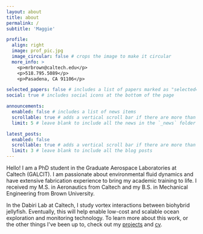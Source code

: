 ```yaml
---
layout: about
title: about
permalink: /
subtitle: 'Maggie'

profile:
  align: right
  image: prof_pic.jpg
  image_circular: false # crops the image to make it circular
  more_info: >
    <p>mrbrown@caltech.edu</p>
    <p>518.795.5089</p>
    <p>Pasadena, CA 91106</p>

selected_papers: false # includes a list of papers marked as "selected={true}"
social: true # includes social icons at the bottom of the page

announcements:
  enabled: false # includes a list of news items
  scrollable: true # adds a vertical scroll bar if there are more than 3 news items
  limit: 5 # leave blank to include all the news in the `_news` folder

latest_posts:
  enabled: false
  scrollable: true # adds a vertical scroll bar if there are more than 3 new posts items
  limit: 3 # leave blank to include all the blog posts
---
```


Hello! I am a PhD student in the Graduate Aerospace Laboratories at Caltech (GALCIT). I am passionate about environmental fluid dynamics and have extensive fabrication experience to bring my academic training to life. I received my M.S. in Aeronautics from Caltech and my B.S. in Mechanical Engineering from Brown University. 

In the Dabiri Lab at Caltech, I study vortex interactions between biohybrid jellyfish. Eventually, this will help enable low-cost and scalable ocean exploration and monitoring technology. To learn more about this work, or the other things I've been up to, check out my [projects](/projects/) and [cv](/cv/).

